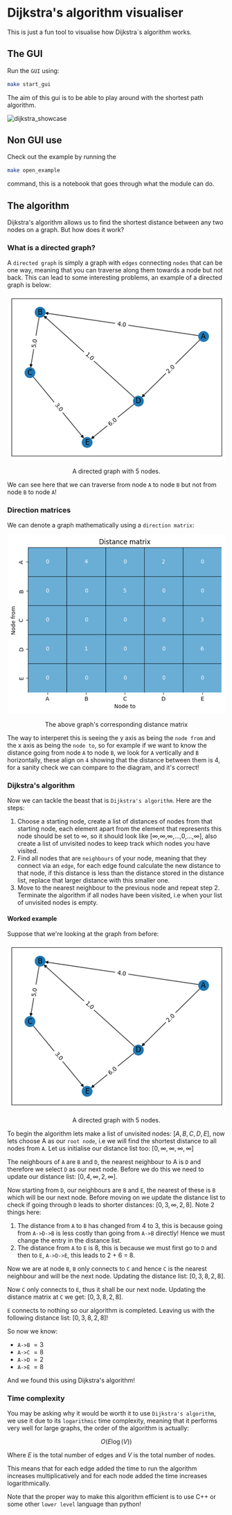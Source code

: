 # Dijkstra's algorithm visualiser

This is just a fun tool to visualise how Dijkstra`s algorithm works.

## The GUI

Run the `GUI` using:

```sh
make start_gui
```

The aim of this gui is to be able to play around with the shortest path algorithm.

![dijkstra_showcase](https://github.com/BenjaminWills/dijkstras_algorithm_solver/assets/90726430/5a662aeb-1940-4949-8fb3-dbcf46b94da5)

## Non GUI use

Check out the example by running the

```sh
make open_example
```

command, this is a notebook that goes through what the module can do.


## The algorithm

Dijkstra's algorithm allows us to find the shortest distance between any two nodes on a graph. But how does it work?

### What is a directed graph?

A `directed graph` is simply a graph with `edges` connecting `nodes` that can be one way, meaning that you can traverse along them towards a node but not back. This can lead to some interesting problems, an example of a directed graph is below:

<div style="text-align: center;">
  <img src="./images/graph.png" alt="Graph" />
  <p style="text-align: center;">A directed graph with 5 nodes.</p>
</div>

We can see here that we can traverse from node `A` to node `B` but not from node `B` to node `A`!

### Direction matrices

We can denote a graph mathematically using a `direction matrix`:

<div style="text-align: center;">
  <img src="images/distance_matrix.png" alt="Graph" />
  <p style="text-align: center;">The above graph's corresponding distance matrix</p>
</div>

The way to interperet this is seeing the y axis as being the `node from` and the x axis as being the `node to`, so for example if we want to know the distance going from node `A` to node `B`, we look for `A` vertically and `B` horizontally, these align on `4` showing that the distance between them is 4, for a sanity check we can compare to the diagram, and it's correct!

### Dijkstra's algorithm

Now we can tackle the beast that is `Dijkstra's algorithm`. Here are the steps:

1. Choose a starting node, create a list of distances of nodes from that starting node, each element apart from the element that represents this node should be set to ∞, so it should look like [∞,∞,∞,...,0,...,∞], also create a list of unvisited nodes to keep track which nodes you have visited.
2. Find all nodes that are `neighbours` of your node, meaning that they connect via an `edge`, for each edge found calculate the new distance to that node, if this distance is less than the distance stored in the distance list, replace that larger distance with this smaller one.
3. Move to the nearest neighbour to the previous node and repeat step 2. Terminate the algorithm if all nodes have been visited, i.e when your list of unvisited nodes is empty.

#### Worked example

Suppose that we're looking at the graph from before: 

<div style="text-align: center;">
  <img src="./images/graph.png" alt="Graph" />
  <p style="text-align: center;">A directed graph with 5 nodes.</p>
</div>

To begin the algorithm lets make a list of unvisited nodes: $[A,B,C,D,E]$, now lets choose A as our `root node`, i.e we will find the shortest distance to all nodes from `A`. Let us initialise our distance list too: $[0,∞,∞,∞,∞]$

The neighbours of `A` are `B` and `D`, the nearest neighbour to A is `D` and therefore we select `D` as our next node. Before we do this we need to update our distance list: $[0,4,∞,2,∞]$.

Now starting from `D`, our neighbours are `B` and `E`, the nearest of these is `B` which will be our next node. Before moving on we update the distance list to check if going through `D` leads to shorter distances: $[0,3,∞,2,8]$. Note 2 things here:

1. The distance from `A` to `B` has changed from 4 to 3, this is because going from `A->D->B` is less costly than going from `A->B` directly! Hence we must change the entry in the distance list.
2. The distance from `A` to `E` is 8, this is because we must first go to `D` and then to `E`, `A->D->E`, this leads to 2 + 6 = 8.

Now we are at node `B`, `B` only connects to `C` and hence `C` is the nearest neighbour and will be the next node. Updating the distance list: $[0,3,8,2,8]$.

Now `C` only connects to `E`, thus it shall be our next node. Updating the distance matrix at `C` we get: $[0,3,8,2,8]$.

`E` connects to nothing so our algorithm is completed. Leaving us with the following distance list: $[0,3,8,2,8]$!

So now we know:

- `A->B` $= 3$
- `A->C` $= 8$
- `A->D` $= 2$
- `A->E` $= 8$

And we found this using Dijkstra's algorithm!

### Time complexity

You may be asking why it would be worth it to use `Dijkstra's algorithm`, we use it due to its `logarithmic` time complexity, meaning that it performs very well for large graphs, the order of the algorithm is actually:

$$O(E\log(V))$$

Where $E$ is the total number of edges and $V$ is the total number of nodes.

This means that for each edge added the time to run the algorithm increases multiplicatively and for each node added the time increases logarithmically.

Note that the proper way to make this algorithm efficient is to use C++ or some other `lower level` language than python!

